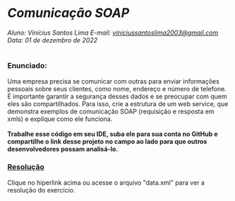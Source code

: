 # ***Comunicação SOAP***
_Aluno: Vinícius Santos Lima  E-mail: viniciussantoslima2003@gmail.com<br>Data: 01 de dezembro de 2022_
#  

### Enunciado: 
Uma empresa precisa se comunicar com outras para enviar informações pessoais sobre seus clientes, como nome, endereço e número de telefone. É importante garantir a segurança desses dados e se preocupar com quem eles são compartilhados. 
Para isso, crie a estrutura de um web service, que demonstra exemplos de comunicação SOAP (requisição e resposta em xmls) e explique como ele funciona. 
<br><br>
<b>Trabalhe esse código em seu IDE, suba ele para sua conta no GitHub e compartilhe o link desse projeto no campo ao lado para que outros desenvolvedores possam analisá-lo.</b>

<h3><a href="">Resolução</a></h3>
Clique no hiperlink acima ou acesse o arquivo "data.xml" para ver a resolução do exercício. <h1></h1>
